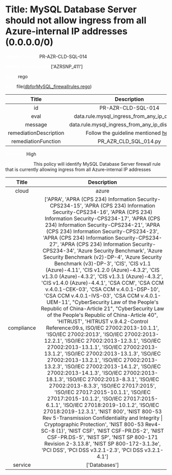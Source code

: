 



# Title: MySQL Database Server should not allow ingress from all Azure-internal IP addresses (0.0.0.0/0)


***<font color="white">Master Test Id:</font>*** PR-AZR-CLD-SQL-014

***<font color="white">Master Snapshot Id:</font>*** ['AZRSNP_411']

***<font color="white">type:</font>*** rego

***<font color="white">rule:</font>*** file([dbforMySQL_firewallrules.rego])  
  
  
  
  

|Title|Description|
| :---: | :---: |
|id|PR-AZR-CLD-SQL-014|
|eval|data.rule.mysql_ingress_from_any_ip_disabled|
|message|data.rule.mysql_ingress_from_any_ip_disabled_err|
|remediationDescription|Follow the guideline mentioned <a href='https://docs.microsoft.com/en-us/azure/mysql/concepts-firewall-rules' target='_blank'>here</a>|
|remediationFunction|PR_AZR_CLD_SQL_014.py|


***<font color="white">Severity:</font>*** High

***<font color="white">Description:</font>*** This policy will identify MySQL Database Server firewall rule that is currently allowing ingress from all Azure-internal IP addresses  
  
  

|Title|Description|
| :---: | :---: |
|cloud|azure|
|compliance|['APRA', 'APRA (CPS 234) Information Security-CPS234-15', 'APRA (CPS 234) Information Security-CPS234-16', 'APRA (CPS 234) Information Security-CPS234-17', 'APRA (CPS 234) Information Security-CPS234-21', 'APRA (CPS 234) Information Security-CPS234-23', 'APRA (CPS 234) Information Security-CPS234-27', 'APRA (CPS 234) Information Security-CPS234-34', 'Azure Security Benchmark', 'Azure Security Benchmark (v2)-DP-4', 'Azure Security Benchmark (v3)-DP-3', 'CIS', 'CIS v1.1 (Azure)-4.11', 'CIS v1.2.0 (Azure)-4.3.2', 'CIS v1.3.0 (Azure)-4.3.2', 'CIS v1.3.1 (Azure)-4.3.2', 'CIS v1.4.0 (Azure)-4.4.1', 'CSA CCM', 'CSA CCM v.4.0.1-CEK-03', 'CSA CCM v.4.0.1-DSP-10', 'CSA CCM v.4.0.1-IVS-03', 'CSA CCM v.4.0.1-UEM-11', "CyberSecurity Law of the People's Republic of China-Article 21", "CyberSecurity Law of the People's Republic of China-Article 40", 'HITRUST', 'HITRUST v.9.4.2-Control Reference:09.s, ISO/IEC 27002:2013-10.1.1', 'ISO/IEC 27002:2013', 'ISO/IEC 27002:2013-12.2.1', 'ISO/IEC 27002:2013-12.3.1', 'ISO/IEC 27002:2013-13.1.1', 'ISO/IEC 27002:2013-13.1.2', 'ISO/IEC 27002:2013-13.1.3', 'ISO/IEC 27002:2013-13.2.1', 'ISO/IEC 27002:2013-13.2.3', 'ISO/IEC 27002:2013-14.1.2', 'ISO/IEC 27002:2013-14.1.3', 'ISO/IEC 27002:2013-18.1.3', 'ISO/IEC 27002:2013-8.3.1', 'ISO/IEC 27002:2013-8.3.3', 'ISO/IEC 27017:2015', 'ISO/IEC 27017:2015-10.1.1', 'ISO/IEC 27017:2015-10.1.2', 'ISO/IEC 27017:2015-6.1.1', 'ISO/IEC 27018:2019-10.1.2', 'ISO/IEC 27018:2019-12.3.1', 'NIST 800', 'NIST 800-53 Rev 5-Transmission Confidentiality and Integrity \| Cryptographic Protection', 'NIST 800-53 Rev4-SC-8 (1)', 'NIST CSF', 'NIST CSF-PR.DS-2', 'NIST CSF-PR.DS-5', 'NIST SP', 'NIST SP 800-171 Revision 2-3.13.8', 'NIST SP 800-172-3.1.3e', 'PCI DSS', 'PCI DSS v3.2.1-2.3', 'PCI DSS v3.2.1-4.1']|
|service|['Databases']|



[dbforMySQL_firewallrules.rego]: https://github.com/prancer-io/prancer-compliance-test/tree/master/azure/cloud/dbforMySQL_firewallrules.rego
